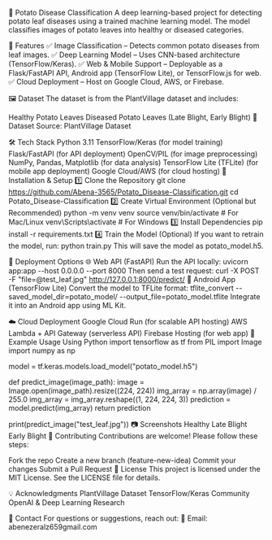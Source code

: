 🍂 Potato Disease Classification
A deep learning-based project for detecting potato leaf diseases using a trained machine learning model. The model classifies images of potato leaves into healthy or diseased categories.

📌 Features
✅ Image Classification – Detects common potato diseases from leaf images.
✅ Deep Learning Model – Uses CNN-based architecture (TensorFlow/Keras).
✅ Web & Mobile Support – Deployable as a Flask/FastAPI API, Android app (TensorFlow Lite), or TensorFlow.js for web.
✅ Cloud Deployment – Host on Google Cloud, AWS, or Firebase.

🖼️ Dataset
The dataset is from the PlantVillage dataset and includes:

Healthy Potato Leaves
Diseased Potato Leaves (Late Blight, Early Blight)
📌 Dataset Source: PlantVillage Dataset

🛠️ Tech Stack
Python 3.11
TensorFlow/Keras (for model training)
Flask/FastAPI (for API deployment)
OpenCV/PIL (for image preprocessing)
NumPy, Pandas, Matplotlib (for data analysis)
TensorFlow Lite (TFLite) (for mobile app deployment)
Google Cloud/AWS (for cloud hosting)
🚀 Installation & Setup
1️⃣ Clone the Repository
git clone https://github.com/Abena-3565/Potato_Disease-Classification.git
cd Potato_Disease-Classification
2️⃣ Create Virtual Environment (Optional but Recommended)
python -m venv venv
source venv/bin/activate  # For Mac/Linux
venv\Scripts\activate  # For Windows
3️⃣ Install Dependencies
pip install -r requirements.txt
4️⃣ Train the Model (Optional)
If you want to retrain the model, run:
python train.py
This will save the model as potato_model.h5.

📡 Deployment Options
🌐 Web API (FastAPI)
Run the API locally:
uvicorn app:app --host 0.0.0.0 --port 8000
Then send a test request:
curl -X POST -F "file=@test_leaf.jpg" http://127.0.0.1:8000/predict/
📱 Android App (TensorFlow Lite)
Convert the model to TFLite format:
tflite_convert --saved_model_dir=potato_model/ --output_file=potato_model.tflite
Integrate it into an Android app using ML Kit.

☁️ Cloud Deployment
Google Cloud Run (for scalable API hosting)
AWS Lambda + API Gateway (serverless API)
Firebase Hosting (for web app)
📌 Example Usage
Using Python
import tensorflow as tf
from PIL import Image
import numpy as np

model = tf.keras.models.load_model("potato_model.h5")

def predict_image(image_path):
    image = Image.open(image_path).resize((224, 224))
    img_array = np.array(image) / 255.0
    img_array = img_array.reshape((1, 224, 224, 3))
    prediction = model.predict(img_array)
    return prediction

print(predict_image("test_leaf.jpg"))
📷 Screenshots
Healthy	Late Blight	Early Blight
🤝 Contributing
Contributions are welcome! Please follow these steps:

Fork the repo
Create a new branch (feature-new-idea)
Commit your changes
Submit a Pull Request
📜 License
This project is licensed under the MIT License. See the LICENSE file for details.

💡 Acknowledgments
PlantVillage Dataset
TensorFlow/Keras Community
OpenAI & Deep Learning Research

📩 Contact
For questions or suggestions, reach out:
📧 Email: abenezeralz659gmail.com
